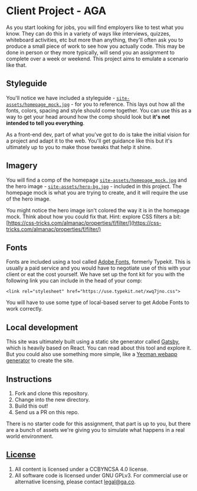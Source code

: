 # Client Project - AGA

As you start looking for jobs, you will find employers like to test what you know. They can do this in a variety of ways like interviews, quizzes, whiteboard activities, etc but more than anything, they'll often ask you to produce a small piece of work to see how you actually code. This may be done in person or they more typically, will send you an assignment to complete over a week or weekend. This project aims to emulate a scenario like that. 

## Styleguide

You'll notice we have included a styleguide - [`site-assets/homepage_mock.jpg`](site-assets/homepage_mock.jpg) - for you to reference. This lays out how all the fonts, colors, spacing and style should come together. You can use this as a way to get your head around how the comp should look but **it's not intended to tell you everything**. 

As a front-end dev, part of what you've got to do is take the initial vision for a project and adapt it to the web. You'll get guidance like this but it's ultimately up to you to make those tweaks that help it shine.

## Imagery

You will find a comp of the homepage [`site-assets/homepage_mock.jpg`](site-assets/homepage_mock.jpg) and the hero image - [`site-assets/hero-bg.jpg`](site-assets/hero-bg.jpg) - included in this project. The homepage mock is what you are trying to create, and it will require the use of the hero image. 

You might notice the hero image isn't colored the way it is in the homepage mock. Think about how you could fix that. Hint: explore CSS filters a bit: [https://css-tricks.com/almanac/properties/f/filter/](https://css-tricks.com/almanac/properties/f/filter/)

## Fonts

Fonts are included using a tool called [Adobe Fonts](https://fonts.adobe.com/), formerly Typekit. This is usually a paid service and you would have to negotiate use of this with your client or eat the cost yourself. We have set up the font kit for you with the following link you can include in the head of your comp:

```
<link rel="stylesheet" href="https://use.typekit.net/xwq7jno.css">
```

You will have to use some type of local-based server to get Adobe Fonts to work correctly.

## Local development

This site was ultimately built using a static site generator called [Gatsby](https://www.gatsbyjs.org/), which is heavily based on React. You can read about this tool and explore it. But you could also use something more simple, like a [Yeoman webapp generator](https://github.com/yeoman/generator-webapp) to create the site. 

## Instructions

1.  Fork and clone this repository.
2.  Change into the new directory.
3.  Build this out!
4.  Send us a PR on this repo.

There is no starter code for this assignment, that part is up to you, but there are a bunch of assets we're giving you to simulate what happens in a real world environment. 

## [License](LICENSE)

1.  All content is licensed under a CC­BY­NC­SA 4.0 license.
2.  All software code is licensed under GNU GPLv3. For commercial use or
    alternative licensing, please contact legal@ga.co.



